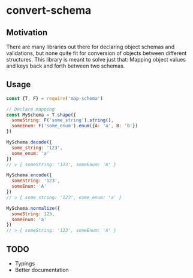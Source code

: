 # convert-schema

## Motivation

There are many libraries out there for declaring object schemas and validations,
but none quite fit for conversion of objects between different structures.
This library is meant to solve just that: Mapping object values and keys back
and forth between two schemas.

## Usage

```js
const {T, F} = require('map-schema')

// Declare mapping
const MySchema = T.shape({
  someString: F('some_string').string(),
  someEnum: F('some_enum').enum({A: 'a', B: 'b'})
})

MySchema.decode({
  some_string: '123',
  some_enum: 'a'
})
// > { someString: '123', someEnum: 'A' }

MySchema.encode({
  someString: '123',
  someEnum: 'A'
})
// > { some_string: '123', some_enum: 'a' }

MySchema.normalize({
  someString: 123,
  someEnum: 'a'
})
// > { someString: '123', someEnum: 'A' }

```

## TODO

- Typings
- Better documentation
